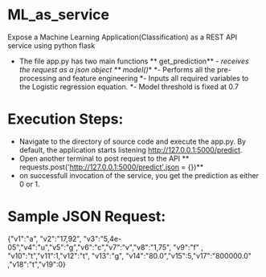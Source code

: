 # ML_as_service
Expose a Machine Learning Application(Classification) as a REST API service using python flask

* The file app.py has two main functions
** get_prediction**
*- receives the request as a json object
** model()**
*- Performs all the pre-processing and feature engineering 
*- Inputs all required variables to the Logistic regression equation.
*- Model threshold is fixed at 0.7

# Execution Steps:
* Navigate to the directory of source code and execute the app.py. By default, the application starts listening http://127.0.0.1:5000/predict.
* Open another terminal to post  request to the API
** requests.post('http://127.0.0.1:5000/predict',json = {})**
* on successfull invocation of the service, you get the prediction as either 0 or 1.

# Sample JSON Request:
{"v1":"a", "v2":"17,92", "v3":"5,4e-05","v4":"u","v5":"g","v6":"c","v7":"v","v8":"1,75", "v9":"f"
, "v10":"t","v11":1,"v12":"t", "v13":"g", "v14":"80.0","v15":5,"v17":"800000.0"	,"v18":"t","v19":0}



